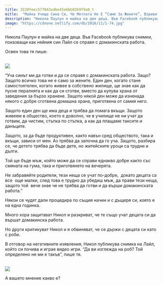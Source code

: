 ```yaml
---
title: 3220feec577043a4be45e6bb03b9f9a0_t
mitle:  "Майка Учеща Сина Си, Че Метлата Не Е “Само За Жените”, Взриви Интернет"
description: "Никола Паулун е майка на две деца. Във Facebook публикува снимки, показващи как нейния син Лайл се справя с домакинската работа. Освен това тя пише: &qout;Уча синът ми да готв�"
image: "https://cdnone.netlify.com/db/2016/11/1-74.jpg"
---
```


 <p>Никола Паулун е майка на две деца. Във Facebook публикува снимки, показващи как нейния син Лайл се справя с домакинската работа.</p>      <p>Освен това тя пише:</p> <p> <br/><img src="https://cdnone.netlify.com/db/2016/11/1-74.jpg"/><br/></p> <p>“Уча синът ми да готви и да се справя с домакинската работа. Защо? Защото всичко това не е само за жените. Един ден, когато стане самостоятелен, когато живее в собствено жилище, ще знае как да пусне пералнята и как да си сготви, вместо да купува храна от заведения за бързо хранене. Защото някой ден може да изненада някого с добре сготвена домашна храна, приготвена от самия него.</p>       <p>Защото един ден ще има деца и трябва да помага вкъщи. Защото живеем в общество, което е доволно, че в училище не ни учат да готвим, да чистим, стъпка по стъпка, а как да плащаме таксите и данъците.</p> <p>Защото, за да бъде продуктивен, както навън сред обществото, така и вкъщи, зависи от мен. Аз трябва да започна да го уча. Защото, разбира се, че детето трябва да бъде дете, но житейските уроци са трудни и дълги.</p> <p>Той ще бъде мъж, който може да се справи еднакво добре както със смяната на гума, така и приготвянето на вечерята.</p> <p>Не забравяйте родители, тези неща се учат по-добре,  докато децата са все  още малки, след това е трудно да убедиш мъж, да прави тези неща, защото той  вече знае че не трябва да готви и да върши домакинската работа.”</p>      <p>Някои се чудят дали процедира по същия начин и с дъщеря си, която е на една годинка.</p> <p>Много хора защитават Никол и разкриват, че те също учат децата си да вършат домакинска работа.</p> <p>Но други критикуват Никол и я обвиняват, че се държи с децата си като с роби.</p>  <p>В отговор на негативните изявления, Никол публикува снимка на Лайл, който си почива и играе видео игри. “Да ви изглежда на роб? Той определено не ми е такъв”, пише тя.</p> <p> <br/><img src="https://cdnone.netlify.com/db/2016/11/2-41.jpg"/><br/></p> <p>А вашето мнение какво е?</p>            